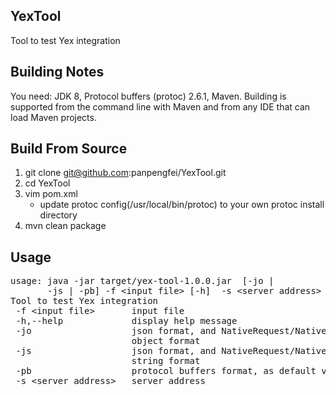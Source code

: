 ## YexTool
Tool to test Yex integration

## Building Notes
You need: JDK 8, Protocol buffers (protoc) 2.6.1, Maven. Building is supported from the command line with Maven and from any IDE that can load Maven projects.

## Build From Source
1. git clone git@github.com:panpengfei/YexTool.git  
1. cd YexTool  
1. vim pom.xml 
   * update protoc config(/usr/local/bin/protoc) to your own protoc install directory
1. mvn clean package

## Usage
<pre>
usage: java -jar target/yex-tool-1.0.0.jar  [-jo |
       -js | -pb] -f &lt;input file&gt; [-h]  -s &lt;server address&gt;
Tool to test Yex integration
 -f &lt;input file&gt;       input file
 -h,--help             display help message
 -jo                   json format, and NativeRequest/NativeResponse json
                       object format
 -js                   json format, and NativeRequest/NativeResponse json
                       string format
 -pb                   protocol buffers format, as default value
 -s &lt;server address&gt;   server address
</pre>
<!---->
